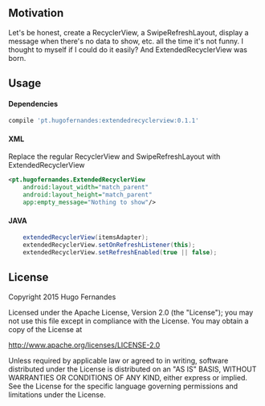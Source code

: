 ## Motivation

Let's be honest, create a RecyclerView, a SwipeRefreshLayout, display a message when there's no data to show, etc. all the time it's not funny. I thought to myself if I could do it easily? And ExtendedRecyclerView was born.


## Usage

#### Dependencies

```groovy
compile 'pt.hugofernandes:extendedrecyclerview:0.1.1'
```

#### XML

Replace the regular RecyclerView and SwipeRefreshLayout with ExtendedRecyclerView

```xml
<pt.hugofernandes.ExtendedRecyclerView
	android:layout_width="match_parent"
	android:layout_height="match_parent"
	app:empty_message="Nothing to show"/>
```
          
#### JAVA

```java
	extendedRecyclerView(itemsAdapter);
	extendedRecyclerView.setOnRefreshListener(this);
	extendedRecyclerView.setRefreshEnabled(true || false);
```

## License

 Copyright 2015 Hugo Fernandes
 
 Licensed under the Apache License, Version 2.0 (the "License"); you may not
 use this file except in compliance with the License. You may obtain a copy of
 the License at
  
 http://www.apache.org/licenses/LICENSE-2.0
  
 Unless required by applicable law or agreed to in writing, software
 distributed under the License is distributed on an "AS IS" BASIS, WITHOUT
 WARRANTIES OR CONDITIONS OF ANY KIND, either express or implied. See the
 License for the specific language governing permissions and limitations under
 the License.